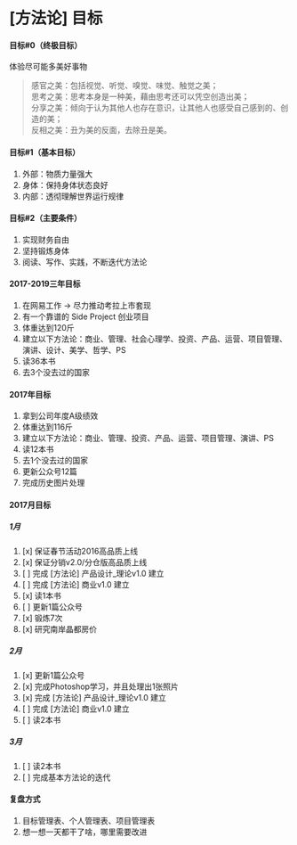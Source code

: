 # [方法论] 目标

#### 目标#0（终极目标）

体验尽可能多美好事物

> 感官之美：包括视觉、听觉、嗅觉、味觉、触觉之美；  
> 思考之美：思考本身是一种美，藉由思考还可以凭空创造出美；  
> 分享之美：倾向于认为其他人也存在意识，让其他人也感受自己感到的、创造的美；  
> 反相之美：丑为美的反面，去除丑是美。

#### 目标#1（基本目标）

1. 外部：物质力量强大
2. 身体：保持身体状态良好
3. 内部：透彻理解世界运行规律

#### 目标#2（主要条件）

1. 实现财务自由
2. 坚持锻炼身体
3. 阅读、写作、实践，不断迭代方法论

#### 2017-2019三年目标

1. 在网易工作 -> 尽力推动考拉上市套现
2. 有一个靠谱的 Side Project 创业项目
3. 体重达到120斤
4. 建立以下方法论：商业、管理、社会心理学、投资、产品、运营、项目管理、演讲、设计、美学、哲学、PS
5. 读36本书
6. 去3个没去过的国家

#### 2017年目标

1. 拿到公司年度A级绩效
2. 体重达到116斤
3. 建立以下方法论：商业、管理、投资、产品、运营、项目管理、演讲、PS
4. 读12本书
5. 去1个没去过的国家
6. 更新公众号12篇
7. 完成历史图片处理

#### 2017月目标

##### 1月
1. [x] 保证春节活动2016高品质上线
2. [x] 保证分销v2.0/分仓版高品质上线
3. [ ] 完成 [方法论] 产品设计_理论v1.0 建立
4. [ ] 完成 [方法论] 商业v1.0 建立
5. [x] 读1本书
6. [ ] 更新1篇公众号
7. [x] 锻炼7次
8. [x] 研究南岸晶都房价

##### 2月
1. [x] 更新1篇公众号
2. [x] 完成Photoshop学习，并且处理出1张照片
3. [x] 完成 [方法论] 产品设计_理论v1.0 建立
4. [ ] 完成 [方法论] 商业v1.0 建立
5. [ ] 读2本书

##### 3月
1. [ ] 读2本书
2. [ ] 完成基本方法论的迭代

#### 复盘方式
1. 目标管理表、个人管理表、项目管理表
2. 想一想一天都干了啥，哪里需要改进